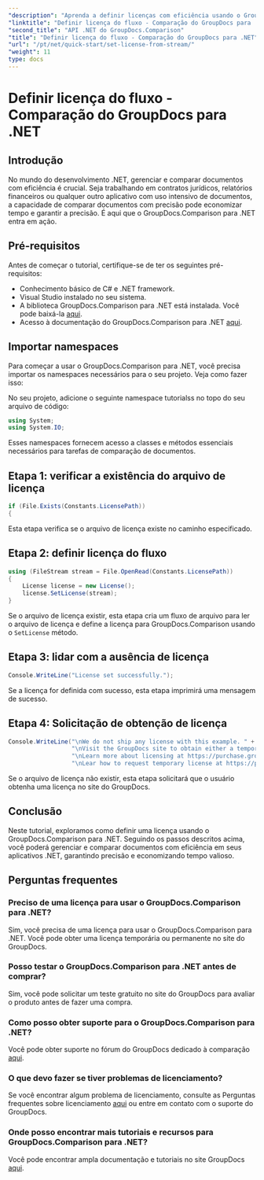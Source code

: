 ```yaml
---
"description": "Aprenda a definir licenças com eficiência usando o GroupDocs.Comparison para .NET. Garanta a precisão dos documentos e economize tempo com este tutorial."
"linktitle": "Definir licença do fluxo - Comparação do GroupDocs para .NET"
"second_title": "API .NET do GroupDocs.Comparison"
"title": "Definir licença do fluxo - Comparação do GroupDocs para .NET"
"url": "/pt/net/quick-start/set-license-from-stream/"
"weight": 11
type: docs
---
```

# Definir licença do fluxo - Comparação do GroupDocs para .NET

## Introdução
No mundo do desenvolvimento .NET, gerenciar e comparar documentos com eficiência é crucial. Seja trabalhando em contratos jurídicos, relatórios financeiros ou qualquer outro aplicativo com uso intensivo de documentos, a capacidade de comparar documentos com precisão pode economizar tempo e garantir a precisão. É aqui que o GroupDocs.Comparison para .NET entra em ação. 
## Pré-requisitos
Antes de começar o tutorial, certifique-se de ter os seguintes pré-requisitos:
- Conhecimento básico de C# e .NET framework.
- Visual Studio instalado no seu sistema.
- A biblioteca GroupDocs.Comparison para .NET está instalada. Você pode baixá-la [aqui](https://releases.groupdocs.com/comparison/net/).
- Acesso à documentação do GroupDocs.Comparison para .NET [aqui](https://tutorials.groupdocs.com/comparison/net/).

## Importar namespaces
Para começar a usar o GroupDocs.Comparison para .NET, você precisa importar os namespaces necessários para o seu projeto. Veja como fazer isso:

No seu projeto, adicione o seguinte namespace tutorialss no topo do seu arquivo de código:
```csharp
using System;
using System.IO;
```
Esses namespaces fornecem acesso a classes e métodos essenciais necessários para tarefas de comparação de documentos.

## Etapa 1: verificar a existência do arquivo de licença
```csharp
if (File.Exists(Constants.LicensePath))
{
```
Esta etapa verifica se o arquivo de licença existe no caminho especificado.
## Etapa 2: definir licença do fluxo
```csharp
using (FileStream stream = File.OpenRead(Constants.LicensePath))
{
    License license = new License();
    license.SetLicense(stream);
}
```
Se o arquivo de licença existir, esta etapa cria um fluxo de arquivo para ler o arquivo de licença e define a licença para GroupDocs.Comparison usando o `SetLicense` método.
## Etapa 3: lidar com a ausência de licença
```csharp
Console.WriteLine("License set successfully.");
```
Se a licença for definida com sucesso, esta etapa imprimirá uma mensagem de sucesso.
## Etapa 4: Solicitação de obtenção de licença
```csharp
Console.WriteLine("\nWe do not ship any license with this example. " +
                  "\nVisit the GroupDocs site to obtain either a temporary or permanent license. " +
                  "\nLearn more about licensing at https://purchase.groupdocs.com/faqs/licensing. " +
                  "\nLear how to request temporary license at https://purchase.groupdocs.com/temporary-license.");
```
Se o arquivo de licença não existir, esta etapa solicitará que o usuário obtenha uma licença no site do GroupDocs.

## Conclusão
Neste tutorial, exploramos como definir uma licença usando o GroupDocs.Comparison para .NET. Seguindo os passos descritos acima, você poderá gerenciar e comparar documentos com eficiência em seus aplicativos .NET, garantindo precisão e economizando tempo valioso.
## Perguntas frequentes
### Preciso de uma licença para usar o GroupDocs.Comparison para .NET?
Sim, você precisa de uma licença para usar o GroupDocs.Comparison para .NET. Você pode obter uma licença temporária ou permanente no site do GroupDocs.
### Posso testar o GroupDocs.Comparison para .NET antes de comprar?
Sim, você pode solicitar um teste gratuito no site do GroupDocs para avaliar o produto antes de fazer uma compra.
### Como posso obter suporte para o GroupDocs.Comparison para .NET?
Você pode obter suporte no fórum do GroupDocs dedicado à comparação [aqui](https://forum.groupdocs.com/c/comparison/12).
### O que devo fazer se tiver problemas de licenciamento?
Se você encontrar algum problema de licenciamento, consulte as Perguntas frequentes sobre licenciamento [aqui](https://purchase.groupdocs.com/faqs/licensing) ou entre em contato com o suporte do GroupDocs.
### Onde posso encontrar mais tutoriais e recursos para GroupDocs.Comparison para .NET?
Você pode encontrar ampla documentação e tutoriais no site GroupDocs [aqui](https://tutorials.groupdocs.com/comparison/net/).